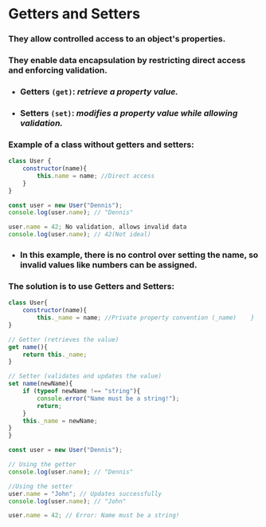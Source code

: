 # Getters and Setters

### They allow controlled access to an object's properties.

### They enable data encapsulation by restricting direct access and enforcing validation.

- ### Getters `(get)`: *retrieve a property value.*

- ### Setters `(set)`: *modifies a property value while allowing validation.*

### Example of a class without getters and setters:
```js
class User {
    constructor(name){
        this.name = name; //Direct access
    }
}

const user = new User("Dennis");
console.log(user.name); // "Dennis"

user.name = 42; No validation, allows invalid data
console.log(user.name); // 42(Not ideal)
```
- ### In this example, there is no control over setting the name, so invalid values like numbers can be assigned.

### The solution is to use Getters and Setters:
```js
class User{
    constructor(name){
        this._name = name; //Private property convention (_name)    }
}

// Getter (retrieves the value)
get name(){
    return this._name;
}

// Setter (validates and updates the value)
set name(newName){
    if (typeof newName !== "string"){
        console.error("Name must be a string!");
        return;
    }
    this._name = newName;
}
}

const user = new User("Dennis");

// Using the getter
console.log(user.name); // "Dennis"

//Using the setter
user.name = "John"; // Updates successfully 
console.log(user.name); // "John"

user.name = 42; // Error: Name must be a string!
```